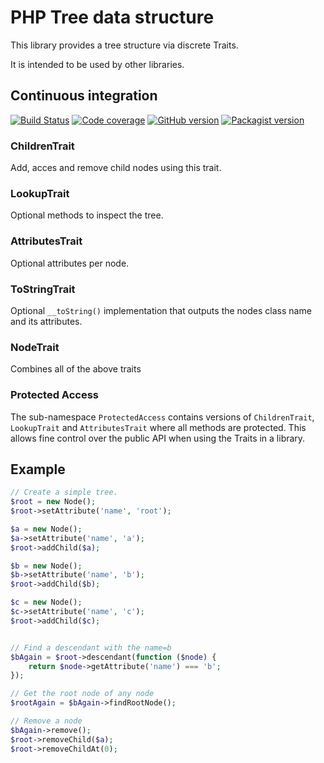 PHP Tree data structure
=======================

This library provides a tree structure via discrete Traits. 

It is intended to be used by other libraries.  


Continuous integration
------------
[![Build Status](https://travis-ci.org/hguenot/data-tree.svg)](https://travis-ci.org/hguenot/phpstream) 
[![Code coverage](https://img.shields.io/codecov/c/github/hguenot/data-tree.svg)](https://codecov.io/github/hguenot/data-tree) 
[![GitHub version](https://img.shields.io/github/release/hguenot/data-tree.svg)](https://github.com/hguenot/data-tree/releases) 
[![Packagist version](https://img.shields.io/packagist/v/hguenot/data-tree.svg)](https://packagist.org/packages/hguenot/data-tree)

### ChildrenTrait

Add, acces and remove child nodes using this trait.

### LookupTrait

Optional methods to inspect the tree.

### AttributesTrait

Optional attributes per node.

### ToStringTrait

Optional `__toString()` implementation that outputs the nodes class name and its attributes.

### NodeTrait

Combines all of the above traits

### Protected Access

The sub-namespace `ProtectedAccess` contains versions of `ChildrenTrait`, `LookupTrait` and `AttributesTrait` where all methods are protected. This allows fine control over the public API when using the Traits in a library.


## Example

```php
// Create a simple tree.
$root = new Node();
$root->setAttribute('name', 'root');

$a = new Node();
$a->setAttribute('name', 'a');
$root->addChild($a);

$b = new Node();
$b->setAttribute('name', 'b');
$root->addChild($b);

$c = new Node();
$c->setAttribute('name', 'c');
$root->addChild($c);


// Find a descendant with the name=b
$bAgain = $root->descendant(function ($node) {
	return $node->getAttribute('name') === 'b';
});

// Get the root node of any node
$rootAgain = $bAgain->findRootNode();

// Remove a node
$bAgain->remove();
$root->removeChild($a);
$root->removeChildAt(0);
```
